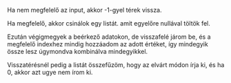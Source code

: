 Ha nem megfelelő az input, akkor -1-gyel térek vissza.

Ha megfelelő, akkor csinálok egy listát. amit egyelőre nullával töltök fel.

Ezután végigmegyek a beérkező adatokon, de visszafelé járom be, és a megfelelő indexhez mindig hozzáadom az adott értéket, így mindegyik össze lesz úgymondva kombinálva mindegyikkel.

Visszatérésnél pedig a listát összefűzöm, hogy az elvárt módon írja ki, és
ha 0, akkor azt ugye nem írom ki.